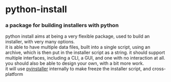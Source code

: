 # python-install

### a package for building installers with python


python install aims at being a very flexible package, used to build an installer, with very many options.  
it is able to have multiple data files, built into a single script, using an archive, which is then put in the installer script as a string.
it should support multiple interfaces, including a CLI, a GUI, and one with no interaction at all. you should also be able to design your own,
with a bit more work.  
it will use [pyinstaller](https://github.com/pyinstaller/pyinstaller) internally to make freeze the installer script, and cross-platform  